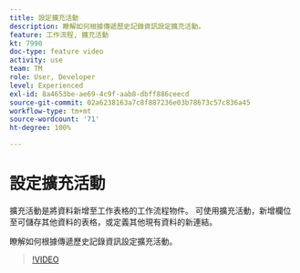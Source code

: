 ```yaml
---
title: 設定擴充活動
description: 瞭解如何根據傳遞歷史記錄資訊設定擴充活動。
feature: 工作流程, 擴充活動
kt: 7990
doc-type: feature video
activity: use
team: TM
role: User, Developer
level: Experienced
exl-id: 8a4653be-ae69-4c9f-aab8-dbff886ceecd
source-git-commit: 02a6238163a7c8f887236e03b78673c57c836a45
workflow-type: tm+mt
source-wordcount: '71'
ht-degree: 100%

---
```


# 設定擴充活動

擴充活動是將資料新增至工作表格的工作流程物件。 可使用擴充活動，新增欄位至可儲存其他資料的表格，或定義其他現有資料的新連結。

瞭解如何根據傳遞歷史記錄資訊設定擴充活動。

>[!VIDEO](https://video.tv.adobe.com/v/25193?quality=12)
